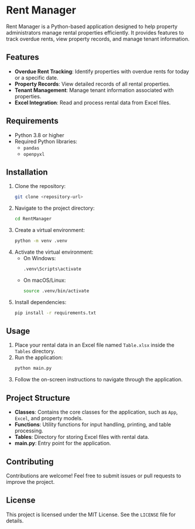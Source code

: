 # Rent Manager

Rent Manager is a Python-based application designed to help property administrators manage rental properties efficiently. It provides features to track overdue rents, view property records, and manage tenant information.

## Features

- **Overdue Rent Tracking**: Identify properties with overdue rents for today or a specific date.
- **Property Records**: View detailed records of all rental properties.
- **Tenant Management**: Manage tenant information associated with properties.
- **Excel Integration**: Read and process rental data from Excel files.

## Requirements

- Python 3.8 or higher
- Required Python libraries:
  - `pandas`
  - `openpyxl`

## Installation

1. Clone the repository:
   ```bash
   git clone <repository-url>
   ```
2. Navigate to the project directory:
   ```bash
   cd RentManager
   ```
3. Create a virtual environment:
   ```bash
   python -m venv .venv
   ```
4. Activate the virtual environment:
   - On Windows:
     ```bash
     .venv\Scripts\activate
     ```
   - On macOS/Linux:
     ```bash
     source .venv/bin/activate
     ```
5. Install dependencies:
   ```bash
   pip install -r requirements.txt
   ```

## Usage

1. Place your rental data in an Excel file named `Table.xlsx` inside the `Tables` directory.
2. Run the application:
   ```bash
   python main.py
   ```
3. Follow the on-screen instructions to navigate through the application.

## Project Structure

- **Classes**: Contains the core classes for the application, such as `App`, `Excel`, and property models.
- **Functions**: Utility functions for input handling, printing, and table processing.
- **Tables**: Directory for storing Excel files with rental data.
- **main.py**: Entry point for the application.

## Contributing

Contributions are welcome! Feel free to submit issues or pull requests to improve the project.

## License

This project is licensed under the MIT License. See the `LICENSE` file for details.
